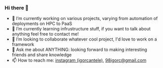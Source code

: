 ### Hi there 👋

- 🔭 I’m currently working on various projects, varying from automation of deployments on HPC to PaaS 
- 🌱 I’m currently learning infrustructure stuff, if you want to talk about anything feel free to contact me!
- 👯 I’m looking to collaborate whatever cool project, I'd love to work on a framework
- 💬 Ask me about ANYTHING: looking forward to making interesting friends and share knowledge
- 📫 How to reach me: [instagram (igorcantele)](https://www.instagram.com/igorcantele/), 98igorc@gmail.com
